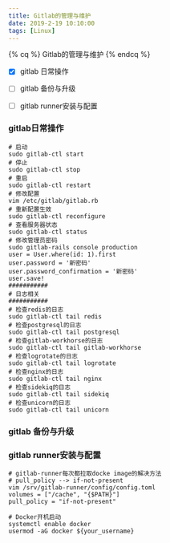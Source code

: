 ```yaml
---
title: Gitlab的管理与维护
date: 2019-2-19 10:10:00
tags: [Linux]
---
```


{% cq %}
Gitlab的管理与维护
{% endcq %}

<!-- more -->
- [x] gitlab 日常操作
- [ ] gitlab 备份与升级
- [ ] gitlab runner安装与配置


### gitlab日常操作

```shell
# 启动
sudo gitlab-ctl start
# 停止
sudo gitlab-ctl stop
# 重启
sudo gitlab-ctl restart
# 修改配置
vim /etc/gitlab/gitlab.rb
# 重新配置生效
sudo gitlab-ctl reconfigure
# 查看服务器状态
sudo gitlab-ctl status
# 修改管理员密码
sudo gitlab-rails console production
user = User.where(id: 1).first
user.password = '新密码'
user.password_confirmation = '新密码'
user.save!
###########
# 日志相关
###########
# 检查redis的日志
sudo gitlab-ctl tail redis
# 检查postgresql的日志
sudo gitlab-ctl tail postgresql
# 检查gitlab-workhorse的日志
sudo gitlab-ctl tail gitlab-workhorse
# 检查logrotate的日志
sudo gitlab-ctl tail logrotate
# 检查nginx的日志
sudo gitlab-ctl tail nginx
# 检查sidekiq的日志
sudo gitlab-ctl tail sidekiq
# 检查unicorn的日志
sudo gitlab-ctl tail unicorn
```

### gitlab 备份与升级
### gitlab runner安装与配置
```shell
# gitlab-runner每次都拉取docke image的解决方法
# pull_policy --> if-not-present
vim /srv/gitlab-runner/config/config.toml
volumes = ["/cache", "{$PATH}"]
pull_policy = "if-not-present"

# Docker开机启动
systemctl enable docker
usermod -aG docker ${your_username}
```